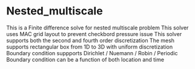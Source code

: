 # Nested_multiscale

This is a Finite difference solve for nested multiscale problem
This solver uses MAC grid layout to prevent checkbord pressure issue
This solver supports both the second and fourth order discretization
The mesh supports rectangular box from 1D to 3D with uniform discretization
Boundary condition suppports Dirichlet / Nuemann / Robin / Periodic
Boundary condition can be a function of both location and time

